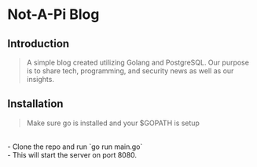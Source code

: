 # Not-A-Pi Blog

## Introduction

> A simple blog created utilizing Golang and PostgreSQL. Our purpose is to share tech, programming, and security news as well as our insights.

## Installation

> Make sure go is installed and your $GOPATH is setup
<br>
- Clone the repo and run `go run main.go`
<br>
- This will start the server on port 8080.
